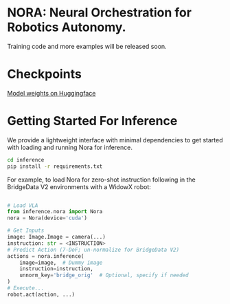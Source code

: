 # NORA: Neural Orchestration for Robotics Autonomy.

Training code and more examples will be released soon.

# Checkpoints
[Model weights on Huggingface](https://huggingface.co/collections/declare-lab/nora-6811ba3e820ef362d9eca281)
# Getting Started For Inference
We provide a lightweight interface with minimal dependencies to get started with loading and running Nora for inference.
```bash
cd inference
pip install -r requirements.txt
```
For example, to load Nora for zero-shot instruction following in the BridgeData V2 environments with a WidowX robot:
```python

# Load VLA
from inference.nora import Nora
nora = Nora(device='cuda')

# Get Inputs
image: Image.Image = camera(...)
instruction: str = <INSTRUCTION>
# Predict Action (7-DoF; un-normalize for BridgeData V2)
actions = nora.inference(
    image=image,  # Dummy image
    instruction=instruction,
    unnorm_key='bridge_orig'  # Optional, specify if needed
)
# Execute...
robot.act(action, ...)
```




